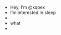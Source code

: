 - Hey, I’m @xqoex
- I’m interested in sleep
- 
- what
- 

<!---
xqoex/xqoex is a ✨ special ✨ repository because its `README.md` (this file) appears on your GitHub profile.
You can click the Preview link to take a look at your changes.
--->
